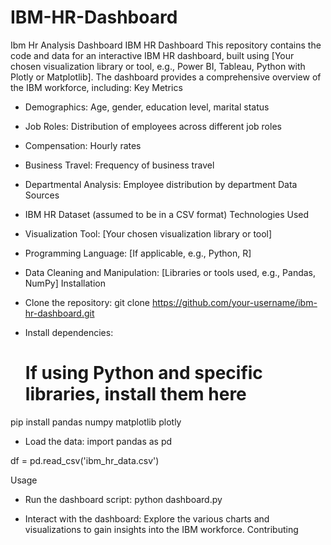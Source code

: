 # IBM-HR-Dashboard
Ibm Hr Analysis Dashboard
IBM HR Dashboard
This repository contains the code and data for an interactive IBM HR dashboard, built using [Your chosen visualization library or tool, e.g., Power BI, Tableau, Python with Plotly or Matplotlib]. The dashboard provides a comprehensive overview of the IBM workforce, including:
Key Metrics
 * Demographics: Age, gender, education level, marital status
 * Job Roles: Distribution of employees across different job roles
 * Compensation: Hourly rates
 * Business Travel: Frequency of business travel
 * Departmental Analysis: Employee distribution by department
Data Sources
 * IBM HR Dataset (assumed to be in a CSV format)
Technologies Used
 * Visualization Tool: [Your chosen visualization library or tool]
 * Programming Language: [If applicable, e.g., Python, R]
 * Data Cleaning and Manipulation: [Libraries or tools used, e.g., Pandas, NumPy]
Installation
 * Clone the repository:
   git clone https://github.com/your-username/ibm-hr-dashboard.git

 * Install dependencies:
   # If using Python and specific libraries, install them here
pip install pandas numpy matplotlib plotly

 * Load the data:
   import pandas as pd

df = pd.read_csv('ibm_hr_data.csv')

Usage
 * Run the dashboard script:
   python dashboard.py

 * Interact with the dashboard: Explore the various charts and visualizations to gain insights into the IBM workforce.
Contributing
